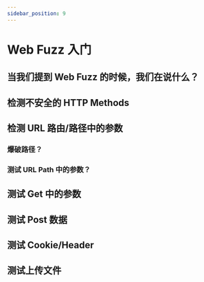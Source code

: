 ```yaml
---
sidebar_position: 9
---
```


# Web Fuzz 入门

## 当我们提到 Web Fuzz 的时候，我们在说什么？

## 检测不安全的 HTTP Methods

## 检测 URL 路由/路径中的参数

### 爆破路径？

### 测试 URL Path 中的参数？

## 测试 Get 中的参数

## 测试 Post 数据

## 测试 Cookie/Header

## 测试上传文件